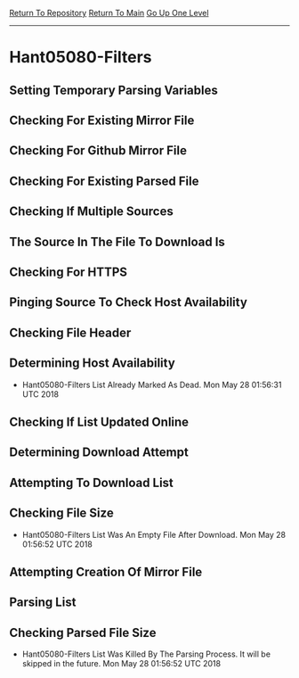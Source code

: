 [Return To Repository](https://github.com/deathbybandaid/piholeparser/)
[Return To Main](https://github.com/deathbybandaid/piholeparser/blob/master/RecentRunLogs/Mainlog.md)
[Go Up One Level](https://github.com/deathbybandaid/piholeparser/blob/master/RecentRunLogs/TopLevelScripts/30-Processing-External-Blacklists.md)
____________________________________
# Hant05080-Filters
## Setting Temporary Parsing Variables
## Checking For Existing Mirror File
## Checking For Github Mirror File
## Checking For Existing Parsed File
## Checking If Multiple Sources
## The Source In The File To Download Is
## Checking For HTTPS
## Pinging Source To Check Host Availability
## Checking File Header
## Determining Host Availability
* Hant05080-Filters List Already Marked As Dead. Mon May 28 01:56:31 UTC 2018
## Checking If List Updated Online
## Determining Download Attempt
## Attempting To Download List
## Checking File Size
* Hant05080-Filters List Was An Empty File After Download. Mon May 28 01:56:52 UTC 2018
## Attempting Creation Of Mirror File
## Parsing List
## Checking Parsed File Size
* Hant05080-Filters List Was Killed By The Parsing Process. It will be skipped in the future. Mon May 28 01:56:52 UTC 2018
